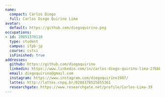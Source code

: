```yaml
---
name:
  compact: Carlos Diego
  full: Carlos Diego Quirino Lima
avatar:
  default: https://github.com/diegoquirino.png
occupations:
- id: 20051370110
  type: student
  campus: ifpb-jp
  course: cstsi
  isFinished: true
addresses:
  github: https://github.com/diegoquirino
  linkedin: https://www.linkedin.com/in/carlos-diego-quirino-lima-27bbb039/
  email: diegoquirino@gmail.com
  instagram: https://www.instagram.com/diegoquirino1987/
  lattes: http://lattes.cnpq.br/0288378525655361
  researchgate: https://www.researchgate.net/profile/Carlos-Lima-39
---
```

